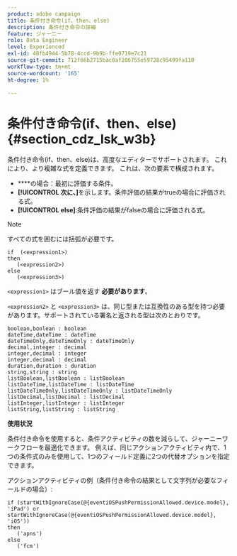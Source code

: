 ```yaml
---
product: adobe campaign
title: 条件付き命令(if、then、else)
description: 条件付き命令の詳細
feature: ジャーニー
role: Data Engineer
level: Experienced
exl-id: 48fb4944-5b78-4ccd-9b9b-ffe0719e7c21
source-git-commit: 712f66b2715bac0af206755e59728c95499fa110
workflow-type: tm+mt
source-wordcount: '165'
ht-degree: 1%

---
```


# 条件付き命令(if、then、else) {#section_cdz_lsk_w3b}

条件付き命令(if、then、else)は、高度なエディターでサポートされます。 これにより、より複雑な式を定義できます。 これは、次の要素で構成されます。

* ****&#x200B;の場合：最初に評価する条件。
* **[!UICONTROL 次に、]**&#x200B;を示します。条件評価の結果がtrueの場合に評価される式。
* **[!UICONTROL else]**:条件評価の結果がfalseの場合に評価される式。

>[!NOTE]
>
>すべての式を囲むには括弧が必要です。

```
if  (<expression1>)
then
   (<expression2>)
else
   (<expression3>)
```

`<expression1>` はブール値を返す **必要があります**。

`<expression2>` と `<expression3>` は、同じ型または互換性のある型を持つ必要があります。サポートされている署名と返される型は次のとおりです。

```
boolean,boolean : boolean
dateTime,dateTime : dateTime
dateTimeOnly,dateTimeOnly : dateTimeOnly
decimal,integer : decimal
integer,decimal : integer
integer,decimal : decimal
duration,duration : duration
string,string : string
listBoolean,listBoolean : listBoolean
listDateTime,listDateTime : listDateTime
listDateTimeOnly,listDateTimeOnly : listDateTimeOnly
listDecimal,listDecimal : listDecimal
listInteger,listInteger : listInteger
listString,listString : listString
```

**使用状況**

条件付き命令を使用すると、条件アクティビティの数を減らして、ジャーニーワークフローを最適化できます。 例えば、同じアクションアクティビティ内で、1つの条件式のみを使用して、1つのフィールド定義に2つの代替オプションを指定できます。

アクションアクティビティの例（条件付き命令の結果として文字列が必要なフィールドの場合）:

```
if (startWithIgnoreCase(@{eventiOSPushPermissionAllowed.device.model}, 'iPad') or startWithIgnoreCase(@{eventiOSPushPermissionAllowed.device.model}, 'iOS'))
then
   ('apns')
else
   ('fcm')
```
